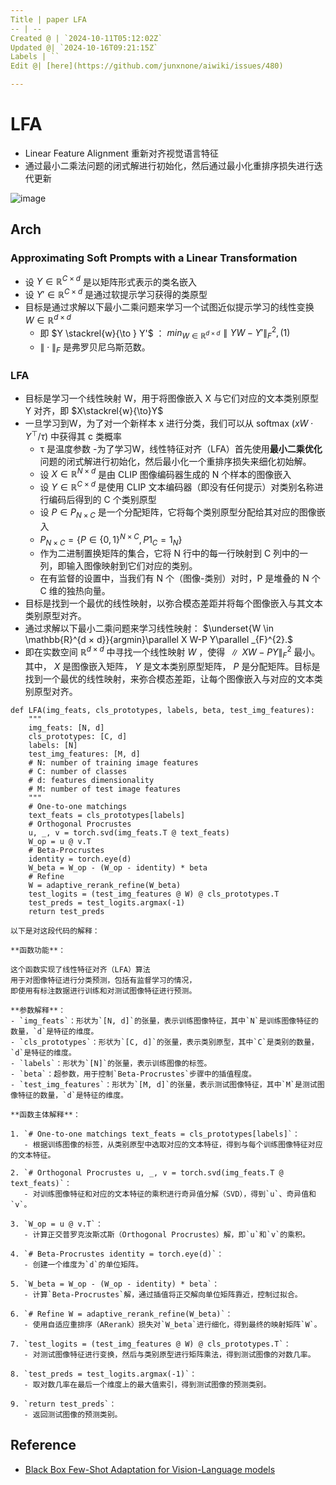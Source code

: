 ```yaml
---
Title | paper LFA
-- | --
Created @ | `2024-10-11T05:12:02Z`
Updated @| `2024-10-16T09:21:15Z`
Labels | ``
Edit @| [here](https://github.com/junxnone/aiwiki/issues/480)

---
```

# LFA
- Linear Feature Alignment 重新对齐视觉语言特征
- 通过最小二乘法问题的闭式解进行初始化，然后通过最小化重排序损失进行迭代更新

 
![image](https://github.com/user-attachments/assets/b1b6d086-c6f4-4f68-90dc-f6e72be8d5ce)

## Arch

### Approximating Soft Prompts with a Linear Transformation

- 设 $Y \in \mathbb{R}^{C ×d}$ 是以矩阵形式表示的类名嵌入
- 设 $Y' \in \mathbb{R}^{C ×d}$ 是通过软提示学习获得的类原型
- 目标是通过求解以下最小二乘问题来学习一个试图近似提示学习的线性变换 $W \in \mathbb{R}^{d ×d}$
  - 即 $Y \stackrel{w}{\to } Y'$ ： $min _{W \in \mathbb{R}^{d × d}}\parallel Y W - Y'\parallel _{F}^{2}, (1)$ 
  - $\|\cdot\|_{F}$ 是弗罗贝尼乌斯范数。

### LFA
- 目标是学习一个线性映射 W，用于将图像嵌入 X 与它们对应的文本类别原型 Y 对齐，即 $X\stackrel{w}{\to}Y$ 
- 一旦学习到W，为了对一个新样本 x 进行分类，我们可以从 softmax $(xW\cdot Y^{\top}/\tau)$ 中获得其 c 类概率
  - τ 是温度参数
-为了学习W，线性特征对齐（LFA）首先使用**最小二乘优化**问题的闭式解进行初始化，然后最小化一个重排序损失来细化初始解。
  - 设 $X\in\mathbb{R}^{N×d}$ 是由 CLIP 图像编码器生成的 N 个样本的图像嵌入
  - 设 $Y\in\mathbb{R}^{C×d}$ 是使用 CLIP 文本编码器（即没有任何提示）对类别名称进行编码后得到的 C 个类别原型
  - 设 $P\in P_{N×C}$ 是一个分配矩阵，它将每个类别原型分配给其对应的图像嵌入
  - $P_{N×C}=\{P\in\{0,1\}^{N×C},  P1_{C}=1_{N}\}$
  - 作为二进制置换矩阵的集合，它将 N 行中的每一行映射到 C 列中的一列，即输入图像映射到它们对应的类别。
  - 在有监督的设置中，当我们有 N 个（图像-类别）对时，P 是堆叠的 N 个 C 维的独热向量。
- 目标是找到一个最优的线性映射，以弥合模态差距并将每个图像嵌入与其文本类别原型对齐。
- 通过求解以下最小二乘问题来学习线性映射： $\underset{W \in \mathbb{R}^{d × d}}{argmin}\parallel X W-P Y\parallel _{F}^{2}.$ 
- 即在实数空间 $\mathbb{R}^{d × d}$ 中寻找一个线性映射 $W$ ，使得 $\parallel X W-P Y\parallel _{F}^{2}$ 最小。其中， $X$ 是图像嵌入矩阵， $Y$ 是文本类别原型矩阵， $P$ 是分配矩阵。目标是找到一个最优的线性映射，来弥合模态差距，让每个图像嵌入与对应的文本类别原型对齐。


```
def LFA(img_feats, cls_prototypes, labels, beta, test_img_features):
    """
    img_feats: [N, d] 
    cls_prototypes: [C, d] 
    labels: [N] 
    test_img_features: [M, d]
    # N: number of training image features 
    # C: number of classes 
    # d: features dimensionality 
    # M: number of test image features 
    """
    # One-to-one matchings 
    text_feats = cls_prototypes[labels]
    # Orthogonal Procrustes 
    u, _, v = torch.svd(img_feats.T @ text_feats) 
    W_op = u @ v.T
    # Beta-Procrustes 
    identity = torch.eye(d) 
    W_beta = W_op - (W_op - identity) * beta
    # Refine 
    W = adaptive_rerank_refine(W_beta)
    test_logits = (test_img_features @ W) @ cls_prototypes.T 
    test_preds = test_logits.argmax(-1)
    return test_preds
```

```
以下是对这段代码的解释：

**函数功能**：

这个函数实现了线性特征对齐（LFA）算法
用于对图像特征进行分类预测，包括有监督学习的情况，
即使用有标注数据进行训练和对测试图像特征进行预测。

**参数解释**：
- `img_feats`：形状为`[N, d]`的张量，表示训练图像特征，其中`N`是训练图像特征的数量，`d`是特征的维度。
- `cls_prototypes`：形状为`[C, d]`的张量，表示类别原型，其中`C`是类别的数量，`d`是特征的维度。
- `labels`：形状为`[N]`的张量，表示训练图像的标签。
- `beta`：超参数，用于控制`Beta-Procrustes`步骤中的插值程度。
- `test_img_features`：形状为`[M, d]`的张量，表示测试图像特征，其中`M`是测试图像特征的数量，`d`是特征的维度。

**函数主体解释**：

1. `# One-to-one matchings text_feats = cls_prototypes[labels]`：
   - 根据训练图像的标签，从类别原型中选取对应的文本特征，得到与每个训练图像特征对应的文本特征。

2. `# Orthogonal Procrustes u, _, v = torch.svd(img_feats.T @ text_feats)`：
   - 对训练图像特征和对应的文本特征的乘积进行奇异值分解（SVD），得到`u`、奇异值和`v`。

3. `W_op = u @ v.T`：
   - 计算正交普罗克汝斯忒斯（Orthogonal Procrustes）解，即`u`和`v`的乘积。

4. `# Beta-Procrustes identity = torch.eye(d)`：
   - 创建一个维度为`d`的单位矩阵。

5. `W_beta = W_op - (W_op - identity) * beta`：
   - 计算`Beta-Procrustes`解，通过插值将正交解向单位矩阵靠近，控制过拟合。

6. `# Refine W = adaptive_rerank_refine(W_beta)`：
   - 使用自适应重排序（ARerank）损失对`W_beta`进行细化，得到最终的映射矩阵`W`。

7. `test_logits = (test_img_features @ W) @ cls_prototypes.T`：
   - 对测试图像特征进行变换，然后与类别原型进行矩阵乘法，得到测试图像的对数几率。

8. `test_preds = test_logits.argmax(-1)`：
   - 取对数几率在最后一个维度上的最大值索引，得到测试图像的预测类别。

9. `return test_preds`：
   - 返回测试图像的预测类别。
```



## Reference
- [Black Box Few-Shot Adaptation for Vision-Language models](https://arxiv.org/abs/2304.01752)
